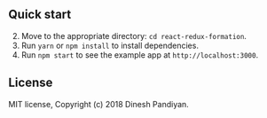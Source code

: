 ## Quick start
2. Move to the appropriate directory: `cd react-redux-formation`.<br />
3. Run `yarn` or `npm install` to install dependencies.<br />
4. Run `npm start` to see the example app at `http://localhost:3000`.

## License

MIT license, Copyright (c) 2018 Dinesh Pandiyan.

